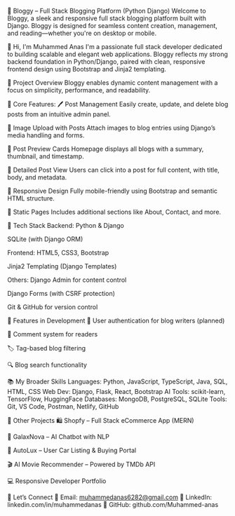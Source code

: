 📝 Bloggy – Full Stack Blogging Platform (Python Django)
Welcome to Bloggy, a sleek and responsive full stack blogging platform built with Django. Bloggy is designed for seamless content creation, management, and reading—whether you're on desktop or mobile.

👋 Hi, I'm Muhammed Anas
I'm a passionate full stack developer dedicated to building scalable and elegant web applications. Bloggy reflects my strong backend foundation in Python/Django, paired with clean, responsive frontend design using Bootstrap and Jinja2 templating.

🚀 Project Overview
Bloggy enables dynamic content management with a focus on simplicity, performance, and readability.

🌟 Core Features:
🖊️ Post Management
Easily create, update, and delete blog posts from an intuitive admin panel.

📂 Image Upload with Posts
Attach images to blog entries using Django’s media handling and forms.

🧾 Post Preview Cards
Homepage displays all blogs with a summary, thumbnail, and timestamp.

📄 Detailed Post View
Users can click into a post for full content, with title, body, and metadata.

📱 Responsive Design
Fully mobile-friendly using Bootstrap and semantic HTML structure.

📌 Static Pages
Includes additional sections like About, Contact, and more.

🧱 Tech Stack
Backend:
Python & Django

SQLite (with Django ORM)

Frontend:
HTML5, CSS3, Bootstrap

Jinja2 Templating (Django Templates)

Others:
Django Admin for content control

Django Forms (with CSRF protection)

Git & GitHub for version control

🧠 Features in Development
🔐 User authentication for blog writers (planned)

💬 Comment system for readers

🏷️ Tag-based blog filtering

🔍 Blog search functionality

📚 My Broader Skills
Languages: Python, JavaScript, TypeScript, Java, SQL, HTML, CSS
Web Dev: Django, Flask, React, Bootstrap
AI Tools: scikit-learn, TensorFlow, HuggingFace
Databases: MongoDB, PostgreSQL, SQLite
Tools: Git, VS Code, Postman, Netlify, GitHub

💼 Other Projects
🛍️ Shopfy – Full Stack eCommerce App (MERN)

🤖 GalaxNova – AI Chatbot with NLP

🚗 AutoLux – User Car Listing & Buying Portal

🎬 AI Movie Recommender – Powered by TMDb API

💻 Responsive Developer Portfolio

💬 Let’s Connect
📧 Email: muhammedanas6282@gmail.com
🔗 LinkedIn: linkedin.com/in/muhammedanas
🐙 GitHub: github.com/Muhammed-anas
